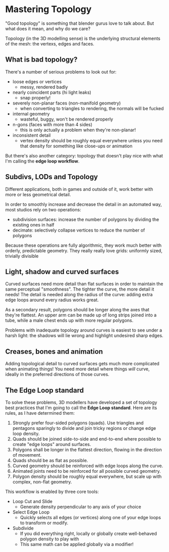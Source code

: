 # Mastering Topology

"Good topology" is something that blender gurus love to talk about.
But what does it mean, and why do we care?

Topology (in the 3D modelling sense) is the underlying structural elements of the mesh: the vertexs, edges and faces.

## What is bad topology?

There's a number of serious problems to look out for:

- loose edges or vertices
  - messy, rendered badly
- nearly coincident parts (hi light leaks)
  - snap properly!
- severely non-planar faces (non-manifold geometry)
  - when converting to triangles to rendering, the normals will be fucked
- internal geometry
  - wasteful, buggy, won't be rendered properly
- n-gons (faces with more than 4 sides)
  - this is only actually a problem when they're non-planar!
- inconsistent detail
  - vertex density should be roughly equal everywhere unless you need that density for something like close-ups or animation

But there's also another category: topology that doesn't play nice with what I'm calling the **edge loop workflow**.

## Subdivs, LODs and Topology

Different applications, both in games and outside of it, work better with more or less geometrical detail.

In order to smoothly increase and decrease the detail in an automated way, most studios rely on two operations:

- subdivision surfaces: increase the number of polygons by dividing the existing ones in half
- decimate: selectively collapse vertices to reduce the number of polygons

Because these operations are fully algorithmic, they work much better with orderly, predictable geometry.
They really really love grids: uniformly sized, trivially divisible

## Light, shadow and curved surfaces

Curved surfaces need more detail than flat surfaces in order to maintain the same perceptual "smoothness".
The tighter the curve, the more detail it needs!
The detail is needed along the radius of the curve: adding extra edge loops around every radius works great.

As a secondary result, polygons should be longer along the axes that they're flattest. An upper arm can be made up of long strips joined into a tube, while a male chest ends up with more regular polygons.

Problems with inadequate topology around curves is easiest to see under a harsh light: the shadows will lie wrong and highlight undesired sharp edges.

## Creases, bones and animation

Adding topological detail to curved surfaces gets much more complicated when animating things!
You need more detail where things *will* curve, ideally in the preferred directions of those curves.

## The Edge Loop standard

To solve these problems, 3D modellers have developed a set of topology best practices that I'm going to call the **Edge Loop standard**.
Here are its rules, as I have determined them:

1. Strongly prefer four-sided polygons (quads). Use triangles and pentagons sparingly to divide and join tricky regions or change edge loop density.
2. Quads should be joined side-to-side and end-to-end where possible to create "edge loops" around surfaces.
3. Polygons shall be longer in the flattest direction, flowing in the direction of movement.
4. Quads should be as flat as possible.
5. Curved geometry should be reinforced with edge loops along the curve.
6. Animated joints need to be reinforced for all possible curved geometry.
7. Polygon density should be roughly equal everywhere, but scale up with complex, non-flat geometry.

This workflow is enabled by three core tools:

- Loop Cut and Slide
  - Generate density perpendicular to any axis of your choice
- Select Edge Loop
  - Quickly selects all edges (or vertices) along one of your edge loops to transform or modify.
- Subdivide
  - If you did everything right, locally or globally create well-behaved polygon density to play with
  - This same math can be applied globally via a modifier!
